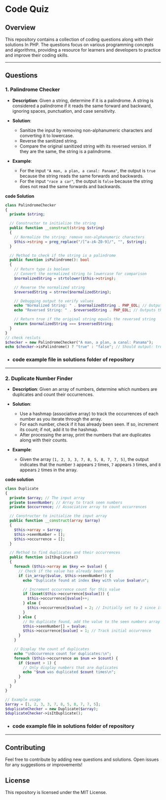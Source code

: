 # Code Quiz

## Overview
This repository contains a collection of coding questions along with their
solutions In PHP. The questions focus on various programming concepts and algorithms,
providing a resource for learners and developers to practice and improve their
coding skills.

---

## Questions

### 1. Palindrome Checker
- **Description**: Given a string, determine if it is a palindrome. A string is considered a palindrome if it reads the same forward and backward, ignoring spaces, punctuation, and case sensitivity.

- **Solution**: 
  - Sanitize the input by removing non-alphanumeric characters and converting it to lowercase.
  - Reverse the sanitized string.
  - Compare the original sanitized string with its reversed version. If they are the same, the string is a palindrome.

- **Example**: 
  - For the input `"A man, a plan, a canal: Panama"`, the output is `true` because the string reads the same forwards and backwards.
  - For the input `"race a car"`, the output is `false` because the string does not read the same forwards and backwards.

**code Solution**
```php
class PalindromeChecker
{
  private $string;

  // Constructor to initialize the string
  public function __construct(string $string)
  {
    // Normalize the string: remove non-alphanumeric characters
    $this->string = preg_replace("/[^a-zA-Z0-9]/", "", $string);
  }

  // Method to check if the string is a palindrome
  public function isPalindrome(): bool
  {
    // Return type is boolean
    // Convert the normalized string to lowercase for comparison
    $normalizedString = strtolower($this->string);

    // Reverse the normalized string
    $reversedString = strrev($normalizedString);

    // Debugging output to verify values
    echo "Normalized String: " . $normalizedString . PHP_EOL; // Outputs the normalized string
    echo "Reversed String: " . $reversedString . PHP_EOL; // Outputs the reversed string

    // Return true if the original string equals the reversed string
    return $normalizedString === $reversedString;
  }
}
// check resluts
$checker = new PalindromeChecker("A man, a plan, a canal: Panama");
echo $checker->isPalindrome() ? "true" : "false"; // Should output: true

```
- ### code example file in solutions folder of repository

---

### 2. Duplicate Number Finder
- **Description**: Given an array of numbers, determine which numbers are duplicates and count their occurrences.

- **Solution**: 
  - Use a hashmap (associative array) to track the occurrences of each number as you iterate through the array.
  - For each number, check if it has already been seen. If so, increment its count; if not, add it to the hashmap.
  - After processing the array, print the numbers that are duplicates along with their counts.

- **Example**: 
  - Given the array `[1, 2, 3, 3, 7, 8, 5, 8, 7, 7, 5]`, the output indicates that the number `3` appears `2` times, `7` appears `3` times, and `8` appears `2` times in the array.

**code solution**
```php
class Duplicate
{
  private $array; // The input array
  private $seenNumber; // Array to track seen numbers
  private $occurrence; // Associative array to count occurrences

  // Constructor to initialize the input array
  public function __construct(array $array)
  {
    $this->array = $array;
    $this->seenNumber = [];
    $this->occurrence = [];
  }

  // Method to find duplicates and their occurrences
  public function isItDuplicate()
  {
    foreach ($this->array as $key => $value) {
      // Check if the value has already been seen
      if (in_array($value, $this->seenNumber)) {
        echo "Duplicate found at index $key with value $value\n";

        // Increment occurrence count for this value
        if (isset($this->occurrence[$value])) {
          $this->occurrence[$value]++;
        } else {
          $this->occurrence[$value] = 2; // Initially set to 2 since it's a duplicate
        }
      } else {
        // No duplicate found, add the value to the seen numbers array
        $this->seenNumber[] = $value;
        $this->occurrence[$value] = 1; // Track initial occurrence
      }
    }

    // Display the count of duplicates
    echo "\nOccurrence count for duplicates:\n";
    foreach ($this->occurrence as $num => $count) {
      if ($count > 1) {
        // Only display numbers that are duplicates
        echo "$num was duplicated $count times\n";
      }
    }
  }
}

// Example usage
$array = [1, 2, 3, 3, 7, 8, 5, 8, 7, 7, 5];
$duplicateChecker = new Duplicate($array);
$duplicateChecker->isItDuplicate();
```
- ### code example file in solutions folder of repository
---

## Contributing
Feel free to contribute by adding new questions and solutions. Open issues for any suggestions or improvements!

## License
This repository is licensed under the MIT License.
